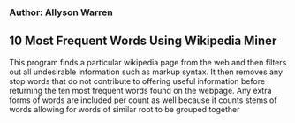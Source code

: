 ### Author: Allyson Warren
## 10 Most Frequent Words Using Wikipedia Miner


This program finds a particular wikipedia page from the
web and then filters out all undesirable information such as 
markup syntax. It then removes any stop words that do not
contribute to offering useful information before returning
the ten most frequent words found on the webpage. Any extra
forms of words are included per count as well because it counts
stems of words allowing for words of similar root to be grouped
together
